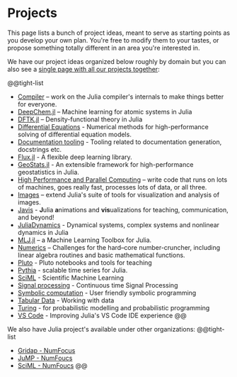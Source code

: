 # Projects

This page lists a bunch of project ideas, meant to serve as starting points as you develop your own plan. You're free to modify them to your tastes, or propose something totally different in an area you're interested in.

We have our project ideas organized below roughly by domain but you can also see a [single page with all our projects together](/jsoc/allprojects):

@@tight-list
* [Compiler](/jsoc/gsoc/compiler/) – work on the Julia compiler's internals to make things better for everyone.
* [DeepChem.jl](/jsoc/gsoc/deepchem/) – Machine learning for atomic systems in Julia
* [DFTK.jl](/jsoc/gsoc/dftk/) – Density-functional theory in Julia
* [Differential Equations](/jsoc/gsoc/diffeq/) - Numerical methods for high-performance solving of differential equation models.
* [Documentation tooling](/jsoc/gsoc/documenter/) - Tooling related to documentation generation, docstrings etc.
* [Flux.jl](/jsoc/gsoc/flux/) - A flexible deep learning library.
* [GeoStats.jl](/jsoc/gsoc/GeoStats/) - An extensible framework for high-performance geostatistics in Julia.
* [High Performance and Parallel Computing](/jsoc/gsoc/hpc/) – write code that runs on lots of machines, goes really fast, processes lots of data, or all three.
* [Images](/jsoc/gsoc/images/) – extend Julia's suite of tools for visualization and analysis of images.
* [Javis](/jsoc/gsoc/javis/) - **J**ulia **a**nimations and **vis**ualizations for teaching, communication, and beyond!
* [JuliaDynamics](/jsoc/gsoc/juliadynamics/) - Dynamical systems, complex systems and nonlinear dynamics in Julia
* [MLJ.jl](/jsoc/gsoc/MLJ/) – a Machine Learning Toolbox for Julia.
* [Numerics](/jsoc/gsoc/numerics/) – Challenges for the hard–core number-cruncher, including linear algebra routines and basic mathematical functions.
* [Pluto](/jsoc/gsoc/pluto/) - Pluto notebooks and tools for teaching
* [Pythia](/jsoc/gsoc/pythia/) - scalable time series for Julia.
* [SciML](/jsoc/gsoc/sciml/) - Scientific Machine Learning
* [Signal processing](/jsoc/gsoc/kalmanbucy/) - Continuous time Signal Processing
* [Symbolic computation](/jsoc/gsoc/symbolics/) - User friendly symbolic programming
* [Tabular Data](/jsoc/gsoc/tables/) - Working with data
* [Turing](/jsoc/gsoc/turing/) - for probabilistic modelling and probabilistic programming
* [VS Code](/jsoc/gsoc/vscode/) - Improving Julia's VS Code IDE experience
@@

We also have Julia project's available under other organizations:
@@tight-list
* [Gridap - NumFocus](https://github.com/numfocus/gsoc#gridap)
* [JuMP - NumFoucs](https://github.com/numfocus/gsoc#jump)
* [SciML - NumFoucs](https://github.com/numfocus/gsoc#sciml)
@@
